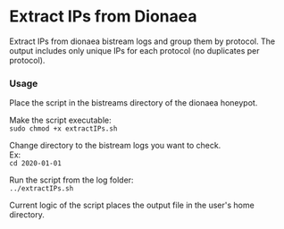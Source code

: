 # Extract IPs from Dionaea

Extract IPs from dionaea bistream logs and group them by protocol. The output includes only unique IPs for each protocol (no duplicates per protocol).

### Usage

Place the script in the bistreams directory of the dionaea honeypot.

Make the script executable: <br/>
```sudo chmod +x extractIPs.sh```

Change directory to the bistream logs you want to check. <br/>
Ex: <br/>
```cd 2020-01-01```<br/>

Run the script from the log folder:<br/>
```../extractIPs.sh```<br/>

Current logic of the script places the output file in the user's home directory. 
